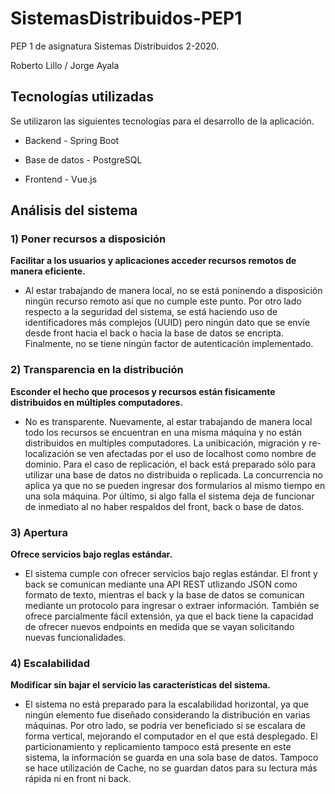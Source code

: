 # SistemasDistribuidos-PEP1
PEP 1 de asignatura Sistemas Distribuidos 2-2020.

Roberto Lillo / Jorge Ayala

## Tecnologías utilizadas

Se utilizaron las siguientes tecnologías para el desarrollo de la aplicación.

- Backend - Spring Boot

- Base de datos - PostgreSQL

- Frontend - Vue.js

## Análisis del sistema

### 1) Poner recursos a disposición
**Facilitar a los usuarios y aplicaciones acceder recursos remotos de manera eficiente.**

- Al estar trabajando de manera local, no se está poninendo a disposición ningún recurso remoto así que no cumple este punto. Por otro lado respecto a la seguridad del sistema, se está haciendo uso de identificadores más complejos (UUID) pero ningún dato que se envíe desde front hacia el back o hacia la base de datos se encripta. Finalmente, no se tiene ningún factor de autenticación implementado.

### 2) Transparencia en la distribución
**Esconder el hecho que procesos y recursos están fisicamente distribuidos en múltiples computadores.**
 
- No es transparente. Nuevamente, al estar trabajando de manera local todo los recursos se encuentran en una misma máquina y no están distribuidos en multiples computadores. La unibicación, migración y re-localización se ven afectadas por el uso de localhost como nombre de dominio. Para el caso de replicación, el back está preparado sólo para utilizar una base de datos no distribuida o replicada. La concurrencia no aplica ya que no se pueden ingresar dos formularios al mismo tiempo en una sola máquina. Por último, si algo falla el sistema deja de funcionar de inmediato al no haber respaldos del front, back o base de datos.

### 3) Apertura
**Ofrece servicios bajo reglas estándar.**

- El sistema cumple con ofrecer servicios bajo reglas estándar. El front y back se comunican mediante una API REST utlizando JSON como formato de texto, mientras el back y la base de datos se comunican mediante un protocolo para ingresar o extraer información. También se ofrece parcialmente fácil extensión, ya que el back tiene la capacidad de ofrecer nuevos endpoints en medida que se vayan solicitando nuevas funcionalidades.

### 4) Escalabilidad
**Modificar sin bajar el servicio las características del sistema.**

- El sistema no está preparado para la escalabilidad horizontal, ya que ningún elemento fue diseñado considerando la distribución en varias máquinas. Por otro lado, se podría ver beneficiado si se escalara de forma vertical, mejorando el computador en el que está desplegado. El particionamiento y replicamiento tampoco está presente en este sistema, la información se guarda en una sola base de datos. Tampoco se hace utilización de Cache, no se guardan datos para su lectura más rápida ni en front ni back.

